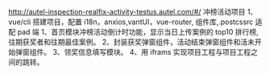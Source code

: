 http://autel-inspection-realfix-activity-testus.autel.com/#/
冲榜活动项目
1、vue/cli 搭建项目，配置 i18n，anxios,vantUI，vue-router, 组件库,.postcssrc 适配 pad 端
1、首页模块冲榜活动倒计时功能，显示当日上传案例的 top10 排行榜,往期获奖者和往期最佳案例。
2、封装获奖弹窗组件，活动结束弹窗组件和活未开始弹窗组件。
3、领奖信息填写模块。
4、用 iframs 实现项目工程与项目工程之间的跳转。

